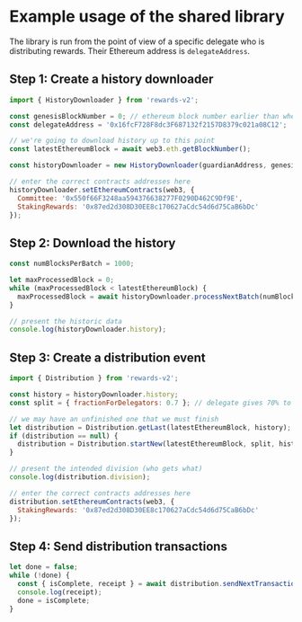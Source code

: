 # Example usage of the shared library

The library is run from the point of view of a specific delegate who is distributing rewards. Their Ethereum address is `delegateAddress`.

## Step 1: Create a history downloader

```js
import { HistoryDownloader } from 'rewards-v2';

const genesisBlockNumber = 0; // ethereum block number earlier than when Orbs PoS contracts deployed
const delegateAddress = '0x16fcF728F8dc3F687132f2157D8379c021a08C12';

// we're going to download history up to this point
const latestEthereumBlock = await web3.eth.getBlockNumber();

const historyDownloader = new HistoryDownloader(guardianAddress, genesisBlockNumber);

// enter the correct contracts addresses here
historyDownloader.setEthereumContracts(web3, {
  Committee: '0x550f66F3248aa594376638277F0290D462C9Df9E',
  StakingRewards: '0x87ed2d308D30EE8c170627aCdc54d6d75CaB6bDc'
});
```

## Step 2: Download the history

```js
const numBlocksPerBatch = 1000;

let maxProcessedBlock = 0;
while (maxProcessedBlock < latestEthereumBlock) {
  maxProcessedBlock = await historyDownloader.processNextBatch(numBlocksPerBatch, latestEthereumBlock);
}

// present the historic data
console.log(historyDownloader.history);
```

## Step 3: Create a distribution event

```js
import { Distribution } from 'rewards-v2';

const history = historyDownloader.history;
const split = { fractionForDelegators: 0.7 }; // delegate gives 70% to delegators

// we may have an unfinished one that we must finish
let distribution = Distribution.getLast(latestEthereumBlock, history);
if (distribution == null) {
  distribution = Distribution.startNew(latestEthereumBlock, split, history);
}

// present the intended division (who gets what)
console.log(distribution.division);

// enter the correct contracts addresses here
distribution.setEthereumContracts(web3, {
  StakingRewards: '0x87ed2d308D30EE8c170627aCdc54d6d75CaB6bDc'
});
```

## Step 4: Send distribution transactions

```js
let done = false;
while (!done) {
  const { isComplete, receipt } = await distribution.sendNextTransaction();
  console.log(receipt);
  done = isComplete;
}
```